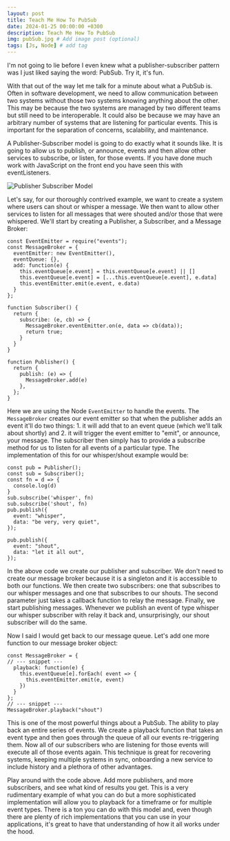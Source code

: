 ```yaml
---
layout: post
title: Teach Me How To PubSub
date: 2024-01-25 00:00:00 +0300
description: Teach Me How To PubSub
img: pubSub.jpg # Add image post (optional)
tags: [Js, Node] # add tag
---
```

I'm not going to lie before I even knew what a publisher-subscriber pattern was I just liked saying the word: PubSub.  Try it, it's fun.

With that out of the way let me talk for a minute about what a PubSub is. Often in software development, we need to allow communication between two systems without those two systems knowing anything about the other. This may be because the two systems are managed by two different teams but still need to be interoperable. It could also be because we may have an arbitrary number of systems that are listening for particular events. This is important for the separation of concerns, scalability, and maintenance. 

A Publisher-Subscriber model is going to do exactly what it sounds like.  It is going to allow us to publish, or announce, events and then allow other services to subscribe, or listen, for those events. If you have done much work with JavaScript on the front end you have seen this with eventListeners. 

![Publisher Subscriber Model](https://dev-to-uploads.s3.amazonaws.com/uploads/articles/gfwy9qsda53av392yyu8.png)

Let's say, for our thoroughly contrived example, we want to create a system where users can shout or whisper a message. We then want to allow other services to listen for all messages that were shouted and/or those that were whispered. We'll start by creating a Publisher, a Subscriber, and a Message Broker:

```
const EventEmitter = require("events");
const MessageBroker = {
  eventEmitter: new EventEmitter(),
  eventQueue: {},
  add: function(e) {
    this.eventQueue[e.event] = this.eventQueue[e.event] || [] 
    this.eventQueue[e.event] = [...this.eventQueue[e.event], e.data]
    this.eventEmitter.emit(e.event, e.data)
  }
};

function Subscriber() {
  return {
    subscribe: (e, cb) => {
      MessageBroker.eventEmitter.on(e, data => cb(data));
      return true;
    }
  }
}

function Publisher() {
  return {
    publish: (e) => {
      MessageBroker.add(e)
    },
  };
}
```
Here we are using the Node `EventEmitter` to handle the events. The  `MessageBroker` creates our event emitter so that when the publisher adds an event it'll do two things: 1. it will add that to an event queue (which we'll talk about shortly) and 2. it will trigger the event emitter to "emit", or announce, your message. The subscriber then simply has to provide a subscribe method for us to listen for all events of a particular type. The implementation of this for our whisper/shout example would be:
```
const pub = Publisher();
const sub = Subscriber();
const fn = d => {
  console.log(d)
}
sub.subscribe('whisper', fn)
sub.subscribe('shout', fn)
pub.publish({
  event: "whisper",
  data: "be very, very quiet",
});

pub.publish({
  event: "shout",
  data: "let it all out",
});
```
In the above code we create our publisher and subscriber. We don't need to create our message broker because it is a singleton and it is accessible to both our functions. We then create two subscribers: one that subscribes to our whisper messages and one that subscribes to our shouts. The second parameter just takes a callback function to relay the message. Finally, we start publishing messages. Whenever we publish an event of type whisper our whisper subscriber with relay it back and, unsurprisingly, our shout subscriber will do the same.

Now I said I would get back to our message queue. Let's add one more function to our message broker object:

```
const MessageBroker = {
// --- snippet ---
  playback: function(e) {
    this.eventQueue[e].forEach( event => {
      this.eventEmitter.emit(e, event)
    })
  }
};
// --- snippet ---
MessageBroker.playback("shout")
```
This is one of the most powerful things about a PubSub. The ability to play back an entire series of events. We create a playback function that takes an event type and then goes through the queue of all our events re-triggering them. Now all of our subscribers who are listening for those events will execute all of those events again. This technique is great for recovering systems, keeping multiple systems in sync, onboarding a new service to include history and a plethora of other advantages.

Play around with the code above. Add more publishers, and more subscribers, and see what kind of results you get. This is a very rudimentary example of what you can do but a more sophisticated implementation will allow you to playback for a timeframe or for multiple event types. There is a ton you can do with this model and, even though there are plenty of rich implementations that you can use in your applications, it's great to have that understanding of how it all works under the hood.
